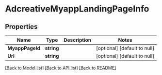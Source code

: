 # AdcreativeMyappLandingPageInfo

## Properties
Name | Type | Description | Notes
------------ | ------------- | ------------- | -------------
**MyappPageId** | **string** |  | [optional] [default to null]
**Url** | **string** |  | [optional] [default to null]

[[Back to Model list]](../README.md#documentation-for-models) [[Back to API list]](../README.md#documentation-for-api-endpoints) [[Back to README]](../README.md)


